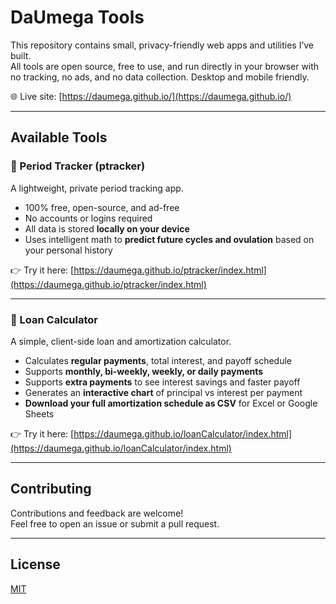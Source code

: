# DaUmega Tools

This repository contains small, privacy-friendly web apps and utilities I’ve built.  
All tools are open source, free to use, and run directly in your browser with no tracking, no ads, and no data collection.
Desktop and mobile friendly.

🌐 Live site: [https://daumega.github.io/](https://daumega.github.io/)

---

## Available Tools

### 🌸 Period Tracker (ptracker)
A lightweight, private period tracking app.

- 100% free, open-source, and ad-free  
- No accounts or logins required  
- All data is stored **locally on your device**  
- Uses intelligent math to **predict future cycles and ovulation** based on your personal history  

👉 Try it here: [https://daumega.github.io/ptracker/index.html](https://daumega.github.io/ptracker/index.html)

---

### 💸 Loan Calculator
A simple, client-side loan and amortization calculator.

- Calculates **regular payments**, total interest, and payoff schedule  
- Supports **monthly, bi-weekly, weekly, or daily payments**  
- Supports **extra payments** to see interest savings and faster payoff  
- Generates an **interactive chart** of principal vs interest per payment  
- **Download your full amortization schedule as CSV** for Excel or Google Sheets  

👉 Try it here: [https://daumega.github.io/loanCalculator/index.html](https://daumega.github.io/loanCalculator/index.html)

---

## Contributing
Contributions and feedback are welcome!  
Feel free to open an issue or submit a pull request.

---

## License
[MIT](LICENSE)
